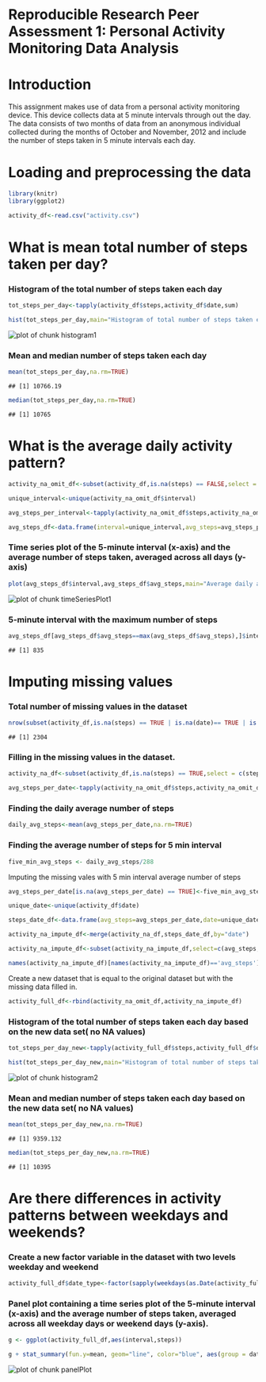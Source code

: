 # Reproducible Research Peer Assessment 1: Personal Activity Monitoring Data Analysis

# Introduction
This assignment makes use of data from a personal activity monitoring device.
This device collects data at 5 minute intervals through out the day.
The data consists of two months of data from an anonymous individual collected
during the months of October and November, 2012 and include the number of steps
taken in 5 minute intervals each day.


# Loading and preprocessing the data


```r
library(knitr)
library(ggplot2)

activity_df<-read.csv("activity.csv")
```

# What is mean total number of steps taken per day?


### Histogram of the total number of steps taken each day


```r
tot_steps_per_day<-tapply(activity_df$steps,activity_df$date,sum)

hist(tot_steps_per_day,main="Histogram of total number of steps taken each day",xlab="Total steps per day",xlim=c(0,25000),col="green",breaks = 50)
```

![plot of chunk histogram1](figure/histogram1-1.png)

### Mean and median number of steps taken each day


```r
mean(tot_steps_per_day,na.rm=TRUE)
```

```
## [1] 10766.19
```

```r
median(tot_steps_per_day,na.rm=TRUE)
```

```
## [1] 10765
```

# What is the average daily activity pattern?


```r
activity_na_omit_df<-subset(activity_df,is.na(steps) == FALSE,select = c(steps,date,interval))

unique_interval<-unique(activity_na_omit_df$interval)

avg_steps_per_interval<-tapply(activity_na_omit_df$steps,activity_na_omit_df$interval,mean)

avg_steps_df<-data.frame(interval=unique_interval,avg_steps=avg_steps_per_interval)
```
### Time series plot of the 5-minute interval (x-axis) and the average number of steps taken, averaged across all days (y-axis)


```r
plot(avg_steps_df$interval,avg_steps_df$avg_steps,main="Average daily activity pattern",xlab="Interval",ylab="Average number of steps taken, averaged across all days",type="l",col="blue")
```

![plot of chunk timeSeriesPlot1](figure/timeSeriesPlot1-1.png)

### 5-minute interval with the maximum number of steps


```r
avg_steps_df[avg_steps_df$avg_steps==max(avg_steps_df$avg_steps),]$interval
```

```
## [1] 835
```

# Imputing missing values

### Total number of missing values in the dataset


```r
nrow(subset(activity_df,is.na(steps) == TRUE | is.na(date)== TRUE | is.na(interval)== TRUE ))
```

```
## [1] 2304
```
### Filling in the missing values in the dataset.


```r
activity_na_df<-subset(activity_df,is.na(steps) == TRUE,select = c(steps,date,interval))

avg_steps_per_date<-tapply(activity_na_omit_df$steps,activity_na_omit_df$date,mean)
```
### Finding the daily average number of steps


```r
daily_avg_steps<-mean(avg_steps_per_date,na.rm=TRUE)
```
### Finding the average number of steps for 5 min interval


```r
five_min_avg_steps <- daily_avg_steps/288
```
Imputing the missing vales with 5 min interval average number of steps


```r
avg_steps_per_date[is.na(avg_steps_per_date) == TRUE]<-five_min_avg_steps

unique_date<-unique(activity_df$date)

steps_date_df<-data.frame(avg_steps=avg_steps_per_date,date=unique_date)

activity_na_impute_df<-merge(activity_na_df,steps_date_df,by="date")

activity_na_impute_df<-subset(activity_na_impute_df,select=c(avg_steps,date,interval))

names(activity_na_impute_df)[names(activity_na_impute_df)=='avg_steps']<-'steps'
```

Create a new dataset that is equal to the original dataset but with the missing data filled in.


```r
activity_full_df<-rbind(activity_na_omit_df,activity_na_impute_df)
```
### Histogram of the total number of steps taken each day based on the new data set( no NA values)


```r
tot_steps_per_day_new<-tapply(activity_full_df$steps,activity_full_df$date,sum)

hist(tot_steps_per_day_new,main="Histogram of total number of steps taken each day after imputing NA values ",xlab="Total steps per day",xlim=c(0,25000),col="green",breaks = 50)
```

![plot of chunk histogram2](figure/histogram2-1.png)

### Mean and median number of steps taken each day based on the new data set( no NA values)


```r
mean(tot_steps_per_day_new,na.rm=TRUE)
```

```
## [1] 9359.132
```

```r
median(tot_steps_per_day_new,na.rm=TRUE)
```

```
## [1] 10395
```

# Are there differences in activity patterns between weekdays and weekends?

### Create a new factor variable in the dataset with two levels weekday and weekend


```r
activity_full_df$date_type<-factor(sapply(weekdays(as.Date(activity_full_df$date)),switch,"Monday"="weekday","Tuesday"="weekday","Wednesday"="weekday","Thursday"="weekday","Friday"="weekday","Saturday"="weekend","Sunday"="weekend"),levels=c("weekday","weekend"))
```
### Panel plot containing a time series plot of the 5-minute interval (x-axis) and the average number of steps taken, averaged across all weekday days or weekend days (y-axis).


```r
g <- ggplot(activity_full_df,aes(interval,steps))

g + stat_summary(fun.y=mean, geom="line", color="blue", aes(group = date_type)) + facet_grid(date_type ~ .) + labs(x= "Interval", y= "Number of steps" , title="Activity patterns between weekdays and weekends")
```

![plot of chunk panelPlot](figure/panelPlot-1.png)

